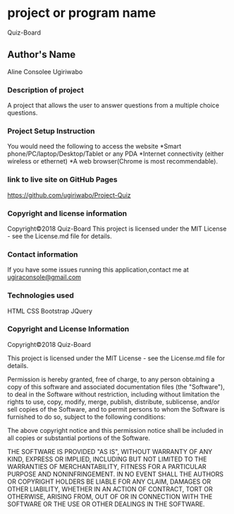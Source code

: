 # project or program name
Quiz-Board

## Author's Name
Aline Consolee Ugiriwabo

### Description of project
A project that allows the user to answer questions from a multiple choice questions.

### Project Setup Instruction
You would need the following to access the website *Smart phone/PC/laptop/Desktop/Tablet or any PDA *Internet connectivity (either wireless or ethernet) *A web browser(Chrome is most recommendable).

### link to live site on GitHub Pages
https://github.com/ugiriwabo/Project-Quiz

### Copyright and license information
Copyright©2018 Quiz-Board This project is licensed under the MIT License - see the License.md file for details.

### Contact information
If you have some issues running this application,contact me at ugiraconsole@gmail.com

### Technologies used
HTML
CSS
Bootstrap
JQuery

### Copyright and License Information
Copyright©2018 Quiz-Board

This project is licensed under the MIT License - see the License.md file for details.

Permission is hereby granted, free of charge, to any person obtaining a copy of this software and associated documentation files (the "Software"), to deal in the Software without restriction, including without limitation the rights to use, copy, modify, merge, publish, distribute, sublicense, and/or sell copies of the Software, and to permit persons to whom the Software is furnished to do so, subject to the following conditions:

The above copyright notice and this permission notice shall be included in all copies or substantial portions of the Software.

THE SOFTWARE IS PROVIDED "AS IS", WITHOUT WARRANTY OF ANY KIND, EXPRESS OR IMPLIED, INCLUDING BUT NOT LIMITED TO THE WARRANTIES OF MERCHANTABILITY, FITNESS FOR A PARTICULAR PURPOSE AND NONINFRINGEMENT. IN NO EVENT SHALL THE AUTHORS OR COPYRIGHT HOLDERS BE LIABLE FOR ANY CLAIM, DAMAGES OR OTHER LIABILITY, WHETHER IN AN ACTION OF CONTRACT, TORT OR OTHERWISE, ARISING FROM, OUT OF OR IN CONNECTION WITH THE SOFTWARE OR THE USE OR OTHER DEALINGS IN THE SOFTWARE.